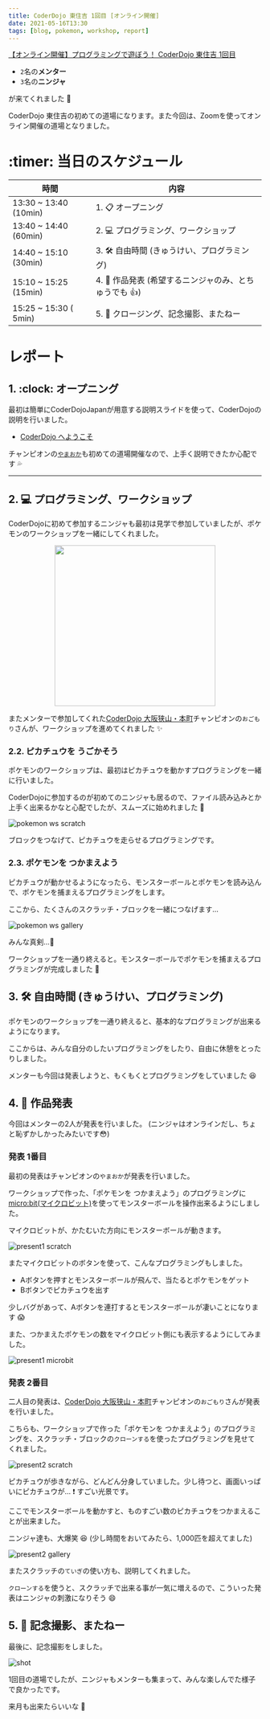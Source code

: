 ```yaml
---
title: CoderDojo 東住吉 1回目 [オンライン開催]
date: 2021-05-16T13:30
tags: [blog, pokemon, workshop, report]
---
```


[【オンライン開催】プログラミングで遊ぼう！ CoderDojo 東住吉 1回目](https://coderdojohigashisumiyoshi.doorkeeper.jp/events/121104)


- `2`名の**メンター**
- `3`名の**ニンジャ**

が来てくれました :tada:

CoderDojo 東住吉の初めての道場になります。また今回は、Zoomを使ってオンライン開催の道場となりました。

# :timer: 当日のスケジュール

| 時間                  | 内容                                                         |
|-----------------------|--------------------------------------------------------------|
| 13:30 ~ 13:40 (10min) | 1. :clipboard: オープニング                                  |
| 13:40 ~ 14:40 (60min) | 2. :computer: プログラミング、ワークショップ                 |
| 14:40 ~ 15:10 (30min) | 3. :hammer_and_wrench: 自由時間 (きゅうけい、プログラミング) |
| 15:10 ~ 15:25 (15min) | 4. :tada: 作品発表 (希望するニンジャのみ、とちゅうでも :+1:) |
| 15:25 ~ 15:30 ( 5min) | 5. :wave: クロージング、記念撮影、またねー                   |

# レポート

## 1. :clock: オープニング

最初は簡単にCoderDojoJapanが用意する説明スライドを使って、CoderDojoの説明を行いました。

- [CoderDojo へようこそ](https://docs.google.com/presentation/d/13t5P1gojsde_gvcvDnPsfHYIqsS-knqWGDxyh3eG8SU/edit#slide=id.p)

チャンピオンの[`やまおか`](https://github.com/ytakio)も初めての道場開催なので、上手く説明できたか心配です :sweat_drops:

---
## 2. :computer: プログラミング、ワークショップ

CoderDojoに初めて参加するニンジャも最初は見学で参加していましたが、ポケモンのワークショップを一緒にしてくれました。

<p style='text-align:center;'><img src="/assets/images/pokemon/Pokemon_WS_logo.png" width=320></p>

またメンターで参加してくれた[CoderDojo 大阪狭山・本町](https://coderdojo-hommachi.github.io/)チャンピオンの`おごもり`さんが、ワークショップを進めてくれました :sparkles:

### **2.2. ピカチュウを うごかそう**

ポケモンのワークショップは、最初はピカチュウを動かすプログラミングを一緒に行いました。

CoderDojoに参加するのが初めてのニンジャも居るので、ファイル読み込みとか上手く出来るかなと心配でしたが、スムーズに始めれました :tada:

![pokemon ws scratch](pokemon_ws_scratch.png)

ブロックをつなげて、ピカチュウを走らせるプログラミングです。

### **2.3. ポケモンを つかまえよう**

ピカチュウが動かせるようになったら、モンスターボールとポケモンを読み込んで、ポケモンを捕まえるプログラミングをします。

ここから、たくさんのスクラッチ・ブロックを一緒につなげます...

![pokemon ws gallery](pokemon_ws_gallery.jpg)


みんな真剣...:eyes:

ワークショップを一通り終えると。モンスターボールでポケモンを捕まえるプログラミングが完成しました :tada:

## 3. :hammer_and_wrench: 自由時間 (きゅうけい、プログラミング)

ポケモンのワークショップを一通り終えると、基本的なプログラミングが出来るようになります。

ここからは、みんな自分のしたいプログラミングをしたり、自由に休憩をとったりしました。

メンターも今回は発表しようと、もくもくとプログラミングをしていました :laughing:

## 4. :tada: 作品発表

今回はメンターの2人が発表を行いました。 (ニンジャはオンラインだし、ちょと恥ずかしかったみたいです:flushed:)

### **発表 1番目**

最初の発表はチャンピオンの`やまおか`が発表を行いました。

ワークショップで作った、「ポケモンを つかまえよう」のプログラミングに [micro:bit(マイクロビット)](https://microbit.org/)を使ってモンスターボールを操作出来るようにしました。

マイクロビットが、かたむいた方向にモンスターボールが動きます。

![present1 scratch](present1_scratch.png)

またマイクロビットのボタンを使って、こんなプログラミングもしました。

- Aボタンを押すとモンスターボールが飛んで、当たるとポケモンをゲット
- Bボタンでピカチュウを出す

少しバグがあって、Aボタンを連打するとモンスターボールが凄いことになります :scream:

また、つかまえたポケモンの数をマイクロビット側にも表示するようにしてみました。

![present1 microbit](present1_microbit.jpg)

### **発表 2番目**

二人目の発表は、[CoderDojo 大阪狭山・本町](https://coderdojo-hommachi.github.io/)チャンピオンの`おごもり`さんが発表を行いました。

こちらも、ワークショップで作った「ポケモンを つかまえよう」のプログラミングを、スクラッチ・ブロックの`クローンする`を使ったプログラミングを見せてくれました。

![present2 scratch](present2_scratch.png)

ピカチュウが歩きながら、どんどん分身していました。少し待つと、画面いっぱいにピカチュウが... :exclamation: すごい光景です。

ここでモンスターボールを動かすと、ものすごい数のピカチュウをつかまえることが出来ました。

ニンジャ達も、大爆笑 :laughing: (少し時間をおいてみたら、1,000匹を超えてました)

![present2 gallery](present2_gallery.jpg)

またスクラッチの`ていぎ`の使い方も、説明してくれました。

`クローンする`を使うと、スクラッチで出来る事が一気に増えるので、こういった発表はニンジャの刺激になりそう :smile:

## 5. :wave: 記念撮影、またねー

最後に、記念撮影をしました。

![shot](shot.jpg)

1回目の道場でしたが、ニンジャもメンターも集まって、みんな楽しんでた様子で良かったです。

来月も出来たらいいな :thinking:

